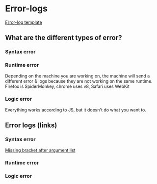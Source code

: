 # Error-logs
  
[Error-log template](https://raw.githubusercontent.com/Celine-Elewa/Error-logs/master/Error-log-template.md) 
  
## What are the different types of error?
### Syntax error
  
### Runtime error
  
Depending on the machine you are working on, the machine will send a different error & logs because they are not working on the same runtime. Firefox is SpiderMonkey, chrome uses v8, Safari uses WebKit
  
### Logic error
  
Everything works according to JS, but it doesn't do what you want to.
  
## Error logs (links)
  
### Syntax error
  
[Missing bracket after argument list](https://github.com/Celine-Elewa/Error-logs/blob/master/SyntaxError_missing-bracket-after-argument-list.md)
  
### Runtime error
  
### Logic error
  
